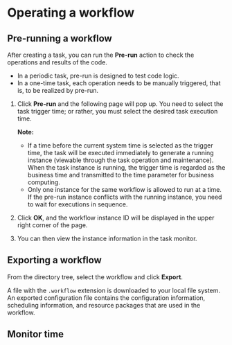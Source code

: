 # Operating a workflow

## Pre-running a workflow

After creating a task, you can run the **Pre-run** action to check the operations and results of the code.

- In a periodic task, pre-run is designed to test code logic.
- In a one-time task, each operation needs to be manually triggered, that is, to be realized by pre-run.


1. Click **Pre-run** and the following page will pop up. You need to select the task trigger time; or rather, you must select the desired task execution time.

   **Note:**

   - If a time before the current system time is selected as the trigger time, the task will be executed immediately to generate a running instance (viewable through the task operation and maintenance). When the task instance is running, the trigger time is regarded as the business time and transmitted to the time parameter for business computing.
   - Only one instance for the same workflow is allowed to run at a time. If the pre-run instance conflicts with the running instance, you need to wait for executions in sequence.


2. Click **OK**, and the workflow instance ID will be displayed in the upper right corner of the page.


3. You can then view the instance information in the task monitor.


## Exporting a workflow

From the directory tree, select the workflow and click **Export**.

A file with the `.workflow` extension is downloaded to your local file system. An exported configuration file contains the configuration information, scheduling information, and resource packages that are used in the workflow.




## Monitor time
